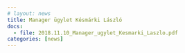 ```yaml
---
# layout: news
title: Manager ügylet Késmárki László
docs:
  - file: 2018.11.10_Manager_ugylet_Kesmarki_Laszlo.pdf
categories: [news]
---
```

